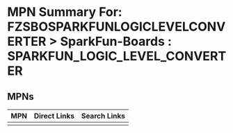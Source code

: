 



# MPN Summary For: FZSBOSPARKFUNLOGICLEVELCONVERTER > SparkFun-Boards : SPARKFUN_LOGIC_LEVEL_CONVERTER

## MPNs
  

|MPN|Direct Links|Search Links|
| :--- | :--- | :--- |
||||
